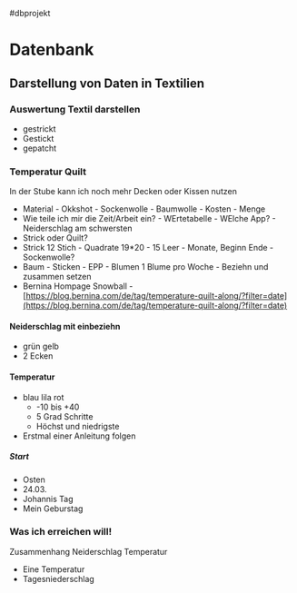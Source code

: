 #dbprojekt 
# Datenbank

## Darstellung von Daten in Textilien

### Auswertung Textil darstellen

- gestrickt
- Gestickt
- gepatcht

### Temperatur Quilt

In der Stube kann ich noch mehr Decken oder Kissen nutzen

- Material
        - Okkshot
        - Sockenwolle
        - Baumwolle
        - Kosten
        - Menge
- Wie teile ich mir die Zeit/Arbeit ein?
        - WErtetabelle
        - WElche App?
                - Neiderschlag am schwersten
- Strick oder Quilt?
- Strick 12 Stich
        - Quadrate 19*20
                - 15 Leer
                - Monate, Beginn Ende
        - Sockenwolle?
- Baum
        - Sticken
        - EPP - Blumen 1 Blume pro Woche
                - Beziehn und zusammen setzen
- Bernina Hompage Snowball
        - [https://blog.bernina.com/de/tag/temperature-quilt-along/?filter=date](https://blog.bernina.com/de/tag/temperature-quilt-along/?filter=date)

#### Neiderschlag mit einbeziehn

- grün gelb
- 2 Ecken

#### Temperatur
- blau lila rot
	- -10 bis +40
	- 5 Grad Schritte
	- Höchst und niedrigste
- Erstmal einer Anleitung folgen

##### Start
- Osten
- 24.03.
- Johannis Tag
- Mein Geburstag

### Was ich erreichen will!

Zusammenhang Neiderschlag Temperatur

- Eine Temperatur
- Tagesniederschlag